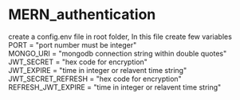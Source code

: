 # MERN_authentication

create a config.env file in root folder, In this file create few variables <br>
PORT = "port number must be integer" <br>
MONGO_URI = "mongodb connection string within double quotes" <br>
JWT_SECRET = "hex code for encryption" <br>
JWT_EXPIRE = "time in integer or relavent time string" <br>
JWT_SECRET_REFRESH = "hex code for encryption" <br>
REFRESH_JWT_EXPIRE = "time in integer or relavent time string" <br>
